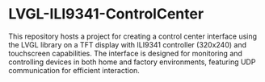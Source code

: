 # LVGL-ILI9341-ControlCenter
This repository hosts a project for creating a control center interface using the LVGL library on a TFT display with ILI9341 controller (320x240) and touchscreen capabilities. The interface is designed for monitoring and controlling devices in both home and factory environments, featuring UDP communication for efficient interaction.
